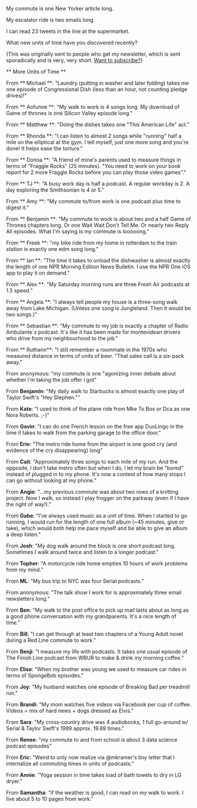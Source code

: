 My commute is one New Yorker article long.

My escalator ride is two emails long.

I can read 23 tweets in the line at the supermarket.

What new units of time have you discovered recently?

(This was originally sent to people who get my newsletter, which is sent sporadically and is very, very short. [Want to subscribe?](http://www.tinyletter.com/melodykramer))

** More Units of Time **

From ** Michael **: "Laundry (putting in washer and later folding) takes me one episode of Congressional Dish (less than an hour, not counting pledge drives)!"

From ** Aofunne **: "My walk to work is 4 songs long. My download of Game of thrones is one Silicon Valley episode long."

From ** Matthew **: "Doing the dishes takes one "This American Life" act."

From ** Rhonda **: "I can listen to almost 2 songs while "running" half a mile on the elliptical at the gym. I tell myself, just one more song and you're done! It helps ease the torture."

From ** Donna **: "A friend of mine's parents used to measure things in terms of "Fraggle Rocks" (25 minutes).  "You need to work on your book report for 2 more Fraggle Rocks before you can play those video games"."

From ** TJ **: "A busy work day is half a podcast.  A regular workday is 2.  A day exploring the Smithsonian is 4 or 5."

From ** Amy **: "My commute to/from work is one podcast plus time to digest it."

From ** Benjamin **: "My commute to work is about two and a half Game of Thrones chapters long. Or one Wait Wait Don't Tell Me. Or nearly two Reply All episodes. What I'm saying is my commute is looooong."

From ** Freek **: "my bike ride from my home in rotterdam to the train station is exactly one edm song long."

From ** Ian **: "The time it takes to unload the dishwasher is almost exactly the length of one NPR Morning Edition News Bulletin. I use the NPR One iOS app to play it on demand."

From ** Alex **: "My Saturday morning runs are three Fresh Air podcasts at 1.5 speed."

From ** Angela **: "I always tell people my house is a three-song walk away from Lake Michigan. (Unless one song is Jungleland. Then it would be two songs.)"

From ** Sebastian **: "My commute to my job is exactly a chapter of Radio Ambulante´s podcast. It´s like it has been made for montevidean drivers who drive from my neighbourhood to the job."

From ** Ruthann**: "I still remember a roommate in the 1970s who measured distance in terms of units of beer.
"That sales call is a six-pack away."

From anonymous: "my commute is one "agonizing inner debate about whether i'm taking the job offer i got"

From **Benjamin**: "My daily walk to Starbucks is almost exactly one play of Taylor Swift's "Hey Stephen.""

From **Kate**: "I used to think of the plane ride from Mke To Bos or Dca as one Nora Roberts. ;-)"

From **Gavin**: "I can do one French lesson on the free app DuoLingo in the time it takes to walk from the parking garage to the office door."

From **Erie**: "The metro ride home from the airport is one good cry (and evidence of the cry disappearing) long"

From **Cait**: "Approximately three songs to each mile of my run. And the opposite, I don't take metro often but when I do, I let my brain be "bored" instead of plugged in to my phone. It's now a contest of how many stops I can go without looking at my phone."

From **Angie**: "...my previous commute was about two rows of a knitting project. Now I walk, so instead I play frogger on the parkway (even if I have the right of way!)."

From **Gabe**: "I’ve always used music as a unit of time. When I started to go running, I would run for the length of one full album (~45 minutes, give or take), which would both help me pace myself and be able to give an album a deep listen."

From **Josh**: "My dog walk around the block is one short podcast long. Sometimes I walk around twice and listen to a longer podcast."

From **Topher**: "A motorcycle ride home empties 10 hours of work problems from my mind."

From **ML**: "My bus trip to NYC was four Serial podcasts."

From anonymous: "The talk show I work for is approximately three email newsletters long."

From **Ben**: "My walk to the post office to pick up mail lasts about as long as a good phone conversation with my grandparents. It's a nice length of time."

From **Bill**: "I can get through at least two chapters of a Young Adult novel during a Red Line commute to work."

From **Benji**: "I measure my life with podcasts. It takes one usual episode of The Finish Line podcast from WBUR to make & drink my morning coffee."

From **Elise**: "When my brother was young we used to measure car rides in terms of SpongeBob episodes."

From **Joy**: "My husband watches one episode of Breaking Bad per treadmill run."

From **Brandi**: "My mom watches five videos via Facebook per cup of coffee. Videos = mix of hard news + dogs dressed as Elvis."

From **Sara**: "My cross-country drive was 4 audiobooks, 1 full go-around w/ Serial & Taylor Swift's 1989 approx. 19.89 times."

From **Renee**: "my commute to and from school is about 3 data science podcast episodes"

From **Eric**: "Weird to only now realize via @mkramer's tiny letter that I internalize all commuting times in units of podcasts."

From **Annie**: "Yoga session in time takes load of bath towels to dry in LG dryer."

From **Samantha**: "if the weather is good, I can read on my walk to work. I live about 5 to 10 pages from work."




